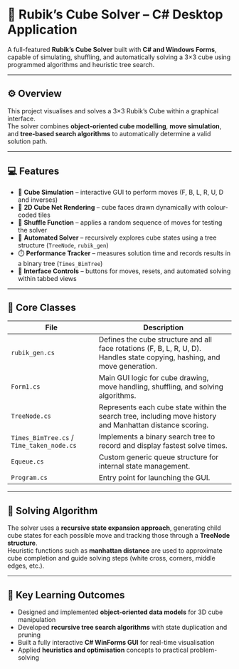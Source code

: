 # 🧩 Rubik’s Cube Solver – C# Desktop Application

A full-featured **Rubik’s Cube Solver** built with **C# and Windows Forms**, capable of simulating, shuffling, and automatically solving a 3×3 cube using programmed algorithms and heuristic tree search.

---

## ⚙️ Overview
This project visualises and solves a 3×3 Rubik’s Cube within a graphical interface.  
The solver combines **object-oriented cube modelling**, **move simulation**, and **tree-based search algorithms** to automatically determine a valid solution path.

---

## 💻 Features
- 🧠 **Cube Simulation** – interactive GUI to perform moves (F, B, L, R, U, D and inverses)  
- 🎨 **2D Cube Net Rendering** – cube faces drawn dynamically with colour-coded tiles  
- 🔀 **Shuffle Function** – applies a random sequence of moves for testing the solver  
- 🤖 **Automated Solver** – recursively explores cube states using a tree structure (`TreeNode`, `rubik_gen`)  
- ⏱️ **Performance Tracker** – measures solution time and records results in a binary tree (`Times_BimTree`)  
- 💬 **Interface Controls** – buttons for moves, resets, and automated solving within tabbed views  

---

## 🧱 Core Classes

| File | Description |
|------|--------------|
| `rubik_gen.cs` | Defines the cube structure and all face rotations (F, B, L, R, U, D). Handles state copying, hashing, and move generation. |
| `Form1.cs` | Main GUI logic for cube drawing, move handling, shuffling, and solving algorithms. |
| `TreeNode.cs` | Represents each cube state within the search tree, including move history and Manhattan distance scoring. |
| `Times_BimTree.cs` / `Time_taken_node.cs` | Implements a binary search tree to record and display fastest solve times. |
| `Equeue.cs` | Custom generic queue structure for internal state management. |
| `Program.cs` | Entry point for launching the GUI. |

---

## 🧠 Solving Algorithm
The solver uses a **recursive state expansion approach**, generating child cube states for each possible move and tracking those through a **TreeNode structure**.  
Heuristic functions such as **manhattan distance** are used to approximate cube completion and guide solving steps (white cross, corners, middle edges, etc.).

---

## 🧠 Key Learning Outcomes
- Designed and implemented **object-oriented data models** for 3D cube manipulation  
- Developed **recursive tree search algorithms** with state duplication and pruning  
- Built a fully interactive **C# WinForms GUI** for real-time visualisation  
- Applied **heuristics and optimisation** concepts to practical problem-solving  

